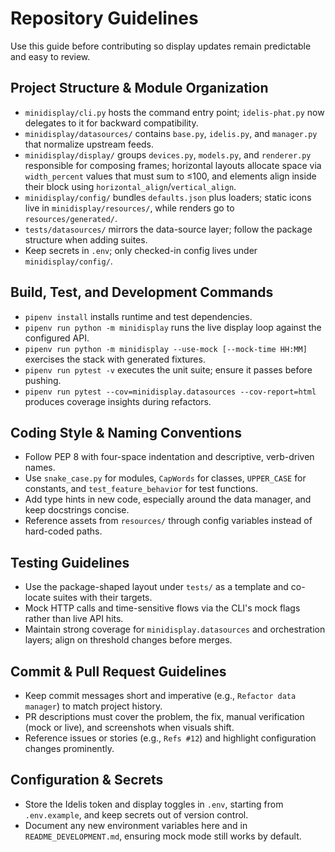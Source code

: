 # Repository Guidelines

Use this guide before contributing so display updates remain predictable and easy to review.

## Project Structure & Module Organization
- `minidisplay/cli.py` hosts the command entry point; `idelis-phat.py` now delegates to it for backward compatibility.
- `minidisplay/datasources/` contains `base.py`, `idelis.py`, and `manager.py` that normalize upstream feeds.
- `minidisplay/display/` groups `devices.py`, `models.py`, and `renderer.py` responsible for composing frames; horizontal layouts allocate space via `width_percent` values that must sum to ≤100, and elements align inside their block using `horizontal_align`/`vertical_align`.
- `minidisplay/config/` bundles `defaults.json` plus loaders; static icons live in `minidisplay/resources/`, while renders go to `resources/generated/`.
- `tests/datasources/` mirrors the data-source layer; follow the package structure when adding suites.
- Keep secrets in `.env`; only checked-in config lives under `minidisplay/config/`.

## Build, Test, and Development Commands
- `pipenv install` installs runtime and test dependencies.
- `pipenv run python -m minidisplay` runs the live display loop against the configured API.
- `pipenv run python -m minidisplay --use-mock [--mock-time HH:MM]` exercises the stack with generated fixtures.
- `pipenv run pytest -v` executes the unit suite; ensure it passes before pushing.
- `pipenv run pytest --cov=minidisplay.datasources --cov-report=html` produces coverage insights during refactors.

## Coding Style & Naming Conventions
- Follow PEP 8 with four-space indentation and descriptive, verb-driven names.
- Use `snake_case.py` for modules, `CapWords` for classes, `UPPER_CASE` for constants, and `test_feature_behavior` for test functions.
- Add type hints in new code, especially around the data manager, and keep docstrings concise.
- Reference assets from `resources/` through config variables instead of hard-coded paths.

## Testing Guidelines
- Use the package-shaped layout under `tests/` as a template and co-locate suites with their targets.
- Mock HTTP calls and time-sensitive flows via the CLI's mock flags rather than live API hits.
- Maintain strong coverage for `minidisplay.datasources` and orchestration layers; align on threshold changes before merges.

## Commit & Pull Request Guidelines
- Keep commit messages short and imperative (e.g., `Refactor data manager`) to match project history.
- PR descriptions must cover the problem, the fix, manual verification (mock or live), and screenshots when visuals shift.
- Reference issues or stories (e.g., `Refs #12`) and highlight configuration changes prominently.

## Configuration & Secrets
- Store the Idelis token and display toggles in `.env`, starting from `.env.example`, and keep secrets out of version control.
- Document any new environment variables here and in `README_DEVELOPMENT.md`, ensuring mock mode still works by default.
